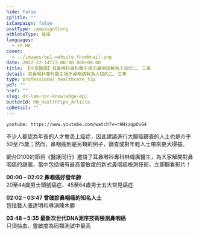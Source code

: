 ```yaml
---
hide: false
cpTitle: ""
isCampaign: false
postType: campaignStory
athleteType: 体操
languages:
  - zh-HK
cover:
  - ../images/ep1-website_thumbnail.png
date: 2022-12-14T23:00:00.000+08:00
title: 【共享醫識】耳鼻喉科專科醫生揭示鼻咽癌鮮為人知的二、三事
detail: 耳鼻喉科專科醫生揭示鼻咽癌鮮為人知的二、三事
type: professional_healthcare_tip
pdf: ""
href: ""
slug: dr-lam-npc-knowledge-ep1
buttonId: RW_HealthTips_Article
cpDetail: ""
---
```

`youtube: https://www.youtube.com/watch?v=rHHxzqpUuG4`

不少人都認為年長的人才會患上癌症，因此建議進行大腸癌篩查的人士也是介乎50至75歲；然而，鼻咽癌則是另類的例子，篩查或對年輕人士帶來更大得益。

網台D100的節目《醫護同行》邀請了耳鼻喉科專科林傳廣醫生，為大家解開對鼻咽癌的謎團，當中包括擁有最高靈敏度的新式鼻咽癌檢測技術，立即觀看影片！

**00:00 – 02:02 鼻咽癌好發年齡**  
20至44歲男士頭號癌症、45至64歲男士五大常見癌症

**02:02 – 03:47 曾確診鼻咽癌的知名人士**  
包括藝人張達明和導演陳木勝

**03:48 – 5:35 最新次世代DNA測序技術檢測鼻咽癌**  
只須抽血、靈敏度為同類測試中最高